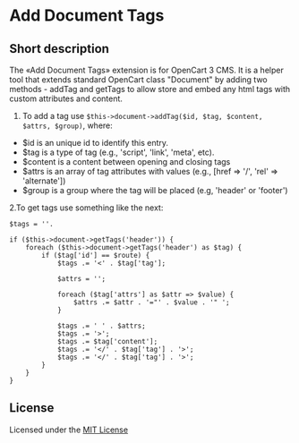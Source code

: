 # Add Document Tags

## Short description
The «Add Document Tags» extension is for OpenCart 3 CMS. It is a helper tool that extends standard OpenCart class "Document" by adding two methods - addTag and getTags to allow store and embed any html tags with custom attributes and content.

1. To add a tag use `$this->document->addTag($id, $tag, $content, $attrs, $group)`, where:
* $id is an unique id to identify this entry.
* $tag is a type of tag (e.g., 'script', 'link', 'meta', etc).
* $content is a content between opening and closing tags
* $attrs is an array of tag attributes with values (e.g., [href => '/', 'rel' => 'alternate'])
* $group is a group where the tag will be placed (e.g, 'header' or 'footer')

2.To get tags use something like the next:
```
$tags = ''.

if ($this->document->getTags('header')) {
    foreach ($this->document->getTags('header') as $tag) {
		if ($tag['id'] == $route) {
			$tags .= '<' . $tag['tag'];

			$attrs = '';

			foreach ($tag['attrs'] as $attr => $value) {
				$attrs .= $attr . '="' . $value . '" ';
			}

			$tags .= ' ' . $attrs;
			$tags .= '>';
			$tags .= $tag['content'];
			$tags .= '</' . $tag['tag'] . '>';
			$tags .= '</' . $tag['tag'] . '>';
		}
	}
}
```

## License
Licensed under the [MIT License](https://git.io/JqJe0)

